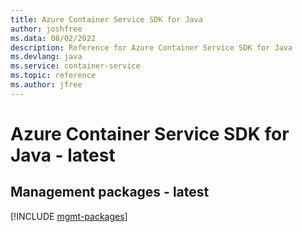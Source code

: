 ```yaml
---
title: Azure Container Service SDK for Java
author: joshfree
ms.data: 08/02/2022
description: Reference for Azure Container Service SDK for Java
ms.devlang: java
ms.service: container-service
ms.topic: reference
ms.author: jfree
---
```

# Azure Container Service SDK for Java - latest

## Management packages - latest
[!INCLUDE [mgmt-packages](container-service-mgmt-index.md)]